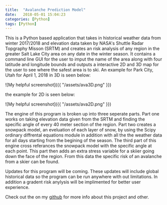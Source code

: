 ```yaml
---
title:  "Avalanche Prediction Model"
date:   2018-05-01 15:04:23
categories: [Python]
tags: [Python]
---
```

This is a Python based application that takes in historical weather data from winter 2017/2018 and elevation data taken by NASA's Shuttle Radar Topgraphy Misson (SRTM) and creates an risk analysis of any region in the greater Salt Lake City area on any date in the winter season. It contains a command line GUI for the user to imput the name of the area along with four latitude and longitude bounds and outputs a interactive 2D and 3D map for the user to see where the safest area is to ski. An example for Park City, Utah for April 1, 2018 in 3D is seen below:

![My helpful screenshot]({{ "/assets/ava3D.png" }})

the example for 2D is seen below:

![My helpful screenshot]({{ "/assets/ava2D.png" }})

The engine of this program is broken up into three seperate parts. Part one works on taking elevation data given from the SRTM and finding the specific angle of every 40 meter section of the region. Part two creates a snowpack model, an eveluation of each layer of snow, by using the Scipy ordinary diffrental equations module in addition with all the the weather data for all days starting from the begining of the season. The third part of this engine cross referances the snowpack model with the specific angle at each point. This part then adds an extra stress variable for a skiier going down the face of the region. From this data the specific risk of an avalanche from a skier can be found.

Updates for this program will be coming. These updates will include global historical data so the program can be run anywhere with out limitations. In addition a gradent risk anylysis will be implimented for better user experience.

Check out the on my [github][git] for more info about this project and other.

[git]:      https://github.com/Patrick-Schulz

